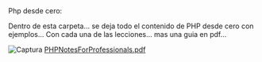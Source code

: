 ##

Php desde cero:

Dentro de esta carpeta... se deja todo el contenido de PHP desde cero con ejemplos...
Con cada una de las lecciones... mas una guia en pdf...

![Captura](https://github.com/user-attachments/assets/4c9d4b7e-d577-404c-a91d-4b912b1cff75)
[PHPNotesForProfessionals.pdf](https://github.com/user-attachments/files/17578915/PHPNotesForProfessionals.pdf)

##
